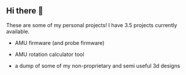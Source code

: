 ## Hi there 👋

These are some of my personal projects! 
I have 3.5 projects currently available. 

- AMU firmware (and probe firmware) 

- AMU rotation calculator tool 

- a dump of some of my non-proprietary and semi useful 3d designs